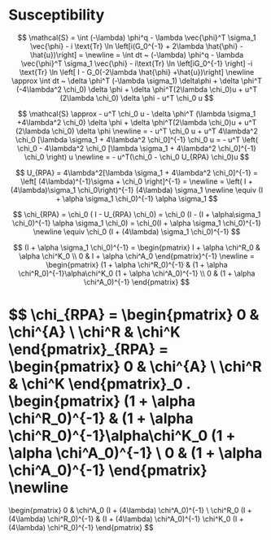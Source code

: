 # Susceptibility

$$
\mathcal{S} = \int (-\lambda) \phi^q - \lambda \vec{\phi}^T \sigma_1 \vec{\phi} - i \text{Tr} \ln \left[i(G_0^{-1} + 2\lambda \hat{\phi} -\hat{u})\right] = \newline
= \int dt ~ (-\lambda) \phi^q - \lambda \vec{\phi}^T \sigma_1 \vec{\phi} - i\text{Tr} \ln \left[iG_0^{-1} \right] -i \text{Tr} \ln \left[ I - G_0(-2\lambda \hat{\phi} +\hat{u})\right] \newline
\approx \int dt ~  \delta \phi^T  (-\lambda \sigma_1) \delta\phi + \delta \phi^T (-4\lambda^2 \chi_0) \delta \phi + \delta \phi^T(2\lambda \chi_0)u + u^T (2\lambda \chi_0) \delta \phi - u^T \chi_0 u
$$

$$
\mathcal{S} \approx - u^T \chi_0 u - \delta \phi^T  (\lambda \sigma_1 +4\lambda^2 \chi_0) \delta \phi + \delta \phi^T(2\lambda \chi_0)u + u^T (2\lambda \chi_0) \delta \phi \newline
= - u^T \chi_0 u + u^T 4\lambda^2 \chi_0 [\lambda \sigma_1 + 4\lambda^2 \chi_0]^{-1} \chi_0 u = - u^T \left( \chi_0 - 4\lambda^2 \chi_0 [\lambda \sigma_1 + 4\lambda^2 \chi_0]^{-1} \chi_0 \right) u \newline
= - u^T(\chi_0 - \chi_0 U_{RPA} \chi_0)u
$$

$$
U_{RPA} = 4\lambda^2[\lambda \sigma_1 + 4\lambda^2 \chi_0]^{-1} = \left[ (4\lambda)^{-1}\sigma + \chi_0 \right]^{-1} = \newline
= \left( I + (4\lambda)\sigma_1 \chi_0\right)^{-1} (4\lambda) \sigma_1 \newline
\equiv (I + \alpha \sigma_1 \chi_0)^{-1} \alpha \sigma_1
$$

$$
\chi_{RPA} = \chi_0 ( I - U_{RPA} \chi_0) = \chi_0 (I - (I + \alpha\sigma_1 \chi_0)^{-1} \alpha \sigma_1 \chi_0) = \chi_0(I + \alpha \sigma_1 \chi_0)^{-1} \newline
\equiv \chi_0 (I + (4\lambda) \sigma_1 \chi_0)^{-1}
$$

$$
(I + \alpha \sigma_1 \chi_0)^{-1} = 
\begin{pmatrix}
I + \alpha \chi^R_0 & \alpha \chi^K_0 \\
0 & I + \alpha \chi^A_0
\end{pmatrix}^{-1} \newline
=  \begin{pmatrix}
(1 + \alpha \chi^R_0)^{-1} & (1 + \alpha \chi^R_0)^{-1}\alpha\chi^K_0 (1 + \alpha \chi^A_0)^{-1}  \\
0 &  (1 + \alpha \chi^A_0)^{-1} 
\end{pmatrix}
$$

$$
\chi_{RPA} = 
\begin{pmatrix}
0 & \chi^{A} \\
\chi^R & \chi^K
\end{pmatrix}_{RPA} =
\begin{pmatrix}
0 & \chi^{A} \\
\chi^R & \chi^K
\end{pmatrix}_0 .
 \begin{pmatrix}
(1 + \alpha \chi^R_0)^{-1} & (1 + \alpha \chi^R_0)^{-1}\alpha\chi^K_0 (1 + \alpha \chi^A_0)^{-1}  \\
0 &  (1 + \alpha \chi^A_0)^{-1} 
\end{pmatrix} \newline
= 
\begin{pmatrix}
0 & \chi^A_0 (I + (4\lambda) \chi^A_0)^{-1} \\
\chi^R_0 (I + (4\lambda) \chi^R_0)^{-1} & (I + (4\lambda) \chi^A_0)^{-1} \chi^K_0 (I + (4\lambda) \chi^R_0)^{-1}
\end{pmatrix}
$$

